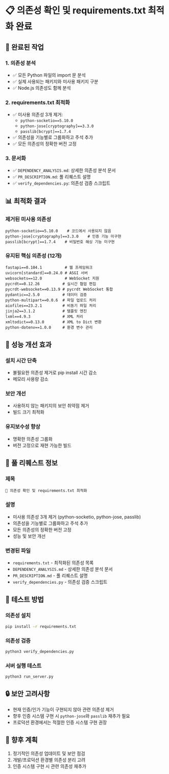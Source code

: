 # 📋 의존성 확인 및 requirements.txt 최적화 완료

## 🎯 완료된 작업

### 1. 의존성 분석
- ✅ 모든 Python 파일의 import 문 분석
- ✅ 실제 사용되는 패키지와 미사용 패키지 구분
- ✅ Node.js 의존성도 함께 분석

### 2. requirements.txt 최적화
- ✅ 미사용 의존성 3개 제거:
  - `python-socketio==5.10.0`
  - `python-jose[cryptography]==3.3.0`
  - `passlib[bcrypt]==1.7.4`
- ✅ 의존성을 기능별로 그룹화하고 주석 추가
- ✅ 모든 의존성의 정확한 버전 고정

### 3. 문서화
- ✅ `DEPENDENCY_ANALYSIS.md`: 상세한 의존성 분석 문서
- ✅ `PR_DESCRIPTION.md`: 풀 리퀘스트 설명
- ✅ `verify_dependencies.py`: 의존성 검증 스크립트

## 📊 최적화 결과

### 제거된 미사용 의존성
```
python-socketio==5.10.0    # 코드에서 사용되지 않음
python-jose[cryptography]==3.3.0    # 인증 기능 미구현
passlib[bcrypt]==1.7.4    # 비밀번호 해싱 기능 미구현
```

### 유지된 핵심 의존성 (12개)
```
fastapi==0.104.1          # 웹 프레임워크
uvicorn[standard]==0.24.0 # ASGI 서버
websockets==12.0          # WebSocket 지원
pycrdt==0.12.26          # 실시간 협업 편집
pycrdt-websocket==0.13.9 # pycrdt WebSocket 통합
pydantic==2.5.0          # 데이터 검증
python-multipart==0.0.6  # 파일 업로드 처리
aiofiles==23.2.1         # 비동기 파일 처리
jinja2==3.1.2            # 템플릿 엔진
lxml==4.9.3              # XML 처리
xmltodict==0.13.0        # XML to Dict 변환
python-dotenv==1.0.0     # 환경 변수 관리
```

## 🚀 성능 개선 효과

### 설치 시간 단축
- 불필요한 의존성 제거로 pip install 시간 감소
- 메모리 사용량 감소

### 보안 개선
- 사용하지 않는 패키지의 보안 취약점 제거
- 빌드 크기 최적화

### 유지보수성 향상
- 명확한 의존성 그룹화
- 버전 고정으로 재현 가능한 빌드

## 📝 풀 리퀘스트 정보

### 제목
```
🔧 의존성 확인 및 requirements.txt 최적화
```

### 설명
- 미사용 의존성 3개 제거 (python-socketio, python-jose, passlib)
- 의존성을 기능별로 그룹화하고 주석 추가
- 모든 의존성의 정확한 버전 고정
- 성능 및 보안 개선

### 변경된 파일
- `requirements.txt` - 최적화된 의존성 목록
- `DEPENDENCY_ANALYSIS.md` - 상세한 의존성 분석 문서
- `PR_DESCRIPTION.md` - 풀 리퀘스트 설명
- `verify_dependencies.py` - 의존성 검증 스크립트

## 🧪 테스트 방법

### 의존성 설치
```bash
pip install -r requirements.txt
```

### 의존성 검증
```bash
python3 verify_dependencies.py
```

### 서버 실행 테스트
```bash
python3 run_server.py
```

## 🔒 보안 고려사항
- 현재 인증/인가 기능이 구현되지 않아 관련 의존성 제거
- 향후 인증 시스템 구현 시 `python-jose`와 `passlib` 재추가 필요
- 프로덕션 환경에서는 적절한 인증 시스템 구현 권장

## 🔄 향후 계획
1. 정기적인 의존성 업데이트 및 보안 점검
2. 개발/프로덕션 환경별 의존성 분리 고려
3. 인증 시스템 구현 시 관련 의존성 재추가